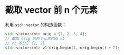 # 截取 vector 前 n 个元素

利用 `std::vector` 的构造函数：

```c++
std::vector<int> orig = {1, 2, 3, 4};
// 截取 orig 前两个元素构造 v1
// v1 等价于 {1, 2}
std::vector<int> v1(orig.begin(), orig.begin() + 2);
```
